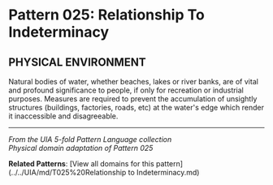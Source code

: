 # Pattern 025: Relationship To Indeterminacy

## PHYSICAL ENVIRONMENT

Natural bodies of water, whether beaches, lakes or river banks, are of vital and profound significance to people, if only for recreation or industrial purposes. Measures are required to prevent the accumulation of unsightly structures (buildings, factories, roads, etc) at the water's edge which render it inaccessible and disagreeable.

---

*From the UIA 5-fold Pattern Language collection*  
*Physical domain adaptation of Pattern 025*

**Related Patterns**: [View all domains for this pattern](../../UIA/md/T025%20Relationship to Indeterminacy.md)
